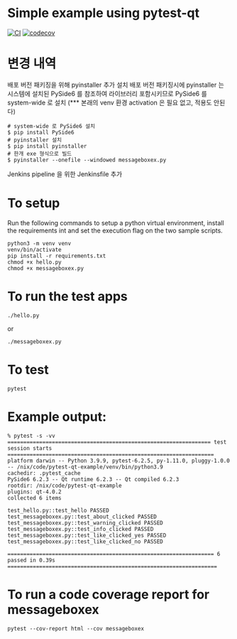 # Simple example using pytest-qt

[![CI](https://github.com/mkinney/pytest-qt-example/actions/workflows/main.yml/badge.svg)](https://github.com/mkinney/pytest-qt-example/actions/workflows/main.yml)
[![codecov](https://codecov.io/gh/mkinney/pytest-qt-example/branch/master/graph/badge.svg?token=FDF9R46W31)](https://codecov.io/gh/mkinney/pytest-qt-example)

# 변경 내역

배포 버전 패키징을 위해 pyinstaller 추가 설치 
배포 버전 패키징시에 pyinstaller 는 시스템에 설치된 PySide6 를 참조하여 라이브러리 포함시키므로 PySide6 를 system-wide 로 설치 (*** 본래의 venv 환경 activation 은 필요 없고, 적용도 안된다)

```
# system-wide 로 PySide6 설치
$ pip install PySide6
# pyinstaller 설치
$ pip install pyinstaller
# 한개 exe 형식으로 빌드
$ pyinstaller --onefile --windowed messageboxex.py
```

Jenkins pipeline 을 위한 Jenkinsfile 추가


# To setup

Run the following commands to setup a python virtual environment, install the requirements int and set the execution flag on the two sample scripts.

```
python3 -m venv venv
venv/bin/activate
pip install -r requirements.txt
chmod +x hello.py
chmod +x messageboxex.py
```

# To run the test apps

```
./hello.py
```

or

```
./messageboxex.py
```

# To test

```
pytest
```

# Example output:

```
% pytest -s -vv
================================================================ test session starts =================================================================
platform darwin -- Python 3.9.9, pytest-6.2.5, py-1.11.0, pluggy-1.0.0 -- /nix/code/pytest-qt-example/venv/bin/python3.9
cachedir: .pytest_cache
PySide6 6.2.3 -- Qt runtime 6.2.3 -- Qt compiled 6.2.3
rootdir: /nix/code/pytest-qt-example
plugins: qt-4.0.2
collected 6 items

test_hello.py::test_hello PASSED
test_messageboxex.py::test_about_clicked PASSED
test_messageboxex.py::test_warning_clicked PASSED
test_messageboxex.py::test_info_clicked PASSED
test_messageboxex.py::test_like_clicked_yes PASSED
test_messageboxex.py::test_like_clicked_no PASSED

================================================================= 6 passed in 0.39s ==================================================================
```

# To run a code coverage report for messageboxex

```
pytest --cov-report html --cov messageboxex
```
